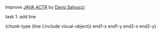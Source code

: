 Improve [JAVA ACTR](http://cog.cs.drexel.edu/act-r/index.php) by [Dario Salvucci](https://www.cs.drexel.edu/~salvucci/index.php)

task 1: add line

(chunk-type (line (:include visual-object)) end1-x end1-y end2-x end2-y)
